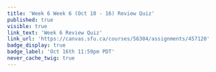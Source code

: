 ```yaml
---
title: 'Week 6 Week 6 (Oct 10 - 16) Review Quiz'
published: true
visible: true
link_text: 'Week 6 Review Quiz'
link_url: 'https://canvas.sfu.ca/courses/56304/assignments/457120'
badge_display: true
badge_label: 'Oct 16th 11:59pm PDT'
never_cache_twig: true
---
```

